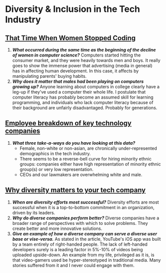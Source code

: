 # Diversity & Inclusion in the Tech Industry

## [That Time When Women Stopped Coding](https://www.npr.org/sections/money/2014/10/21/357629765/when-women-stopped-coding)

1. ***What occurred during the same time as the beginning of the decline of women in computer science?***
Computers started hitting the consumer market, and they were heavily towards men and boys. It really goes to show the immense power that advertising (media in general) has in affecting human development. In this case, it affects by manipulating parents' buying habits.
2. ***Why does it matter that males had been playing on computers growing up?***
Anyone learning about computers in college clearly have a leg-up if they've used a computer their whole life. I postulate that computer literacy has probably become an assumed skill for learning programming, and individuals who lack computer literacy because of their background are unfairly disadvantaged. Probably for generations.

## [Employee breakdown of key technology companies](https://informationisbeautiful.net/visualizations/diversity-in-tech/)

1. ***What three take-a-ways do you have looking at this data?***
    - Female, non-white or non-asian, are chronically under-represented demographics in the tech industry.
    - There seems to be a reverse-bell curve for hiring minority ethnic groups: companies either have high representation of minority ethnic group(s) or very low representation.
    - CEOs and our lawmakers are overwhelming white and male.

## [Why diversity matters to your tech company](https://www.usatoday.com/story/tech/columnist/2015/07/21/why-diversity-matters-your-tech-company/30419871/)

1. ***When are diversity efforts most successful?***
Diversity efforts are most successful when it is a top-to-bottom commitment in an organization, driven by its leaders.
2. ***Why do diverse companies perform better?***
Diverse companies have a broader range of perspectives with which to solve problems. They create better and more innovative solutions.
3. ***Give an example of how a diverse company can serve a diverse user base or vise-versa.***
As stated in the article, YouTube's iOS app was built by a team entirely of right-handed people. The lack of left-handed developers surely is a leading factor in 5%-10% of videos being uploaded upside-down. An example from my life, privileged as it is, is that video-gamers used be hyper-stereotyped in traditional media. Many stories suffered from it and I never could engage with them.
